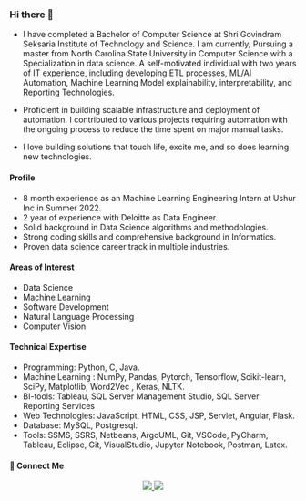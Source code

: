 ### Hi there 👋

- I have completed a Bachelor of Computer Science at Shri Govindram Seksaria Institute of Technology and Science. I am currently, Pursuing a master from North Carolina State University in Computer Science with a Specialization in data science. A self-motivated individual with two years of IT experience, including developing ETL processes, ML/AI Automation, Machine Learning Model explainability, interpretability, and Reporting Technologies.

- Proficient in building scalable infrastructure and deployment of automation. I contributed to various projects requiring automation with the ongoing process to reduce the time spent on major manual tasks.

- I love building solutions that touch life, excite me, and so does learning new technologies.

#### Profile
- 8 month experience as an Machine Learning Engineering Intern at Ushur Inc in Summer 2022.
- 2 year of experience with Deloitte as Data Engineer. 
- Solid background in Data Science algorithms and methodologies.
- Strong coding skills and comprehensive background in Informatics.
- Proven data science career track in multiple industries.

#### Areas of Interest
- Data Science
- Machine Learning
- Software Development
- Natural Language Processing
- Computer Vision

#### Technical Expertise
- Programming: Python, C, Java.
- Machine Learning : NumPy, Pandas, Pytorch, Tensorflow, Scikit-learn, SciPy, Matplotlib, Word2Vec , Keras, NLTK.
- BI-tools: Tableau, SQL Server Management Studio, SQL Server Reporting Services
- Web Technologies: JavaScript, HTML, CSS, JSP, Servlet, Angular, Flask.
- Database: MySQL, Postgresql.
- Tools: SSMS, SSRS, Netbeans, ArgoUML, Git, VSCode, PyCharm, Tableau, Eclipse, Git, VisualStudio, Jupyter Notebook, Postman, Latex.

#### 🔗 Connect Me

<p align="center">
  <a href="https://www.linkedin.com/in/siddhantgupta0212/"><img src="https://img.shields.io/badge/Linkedin-%230077B5.svg?style=for-the-badge&logo=linkedin&logoColor=white">
  </a>
  <a href="mailto:siddhant.gupta021295@gmail.com"><img src="https://img.shields.io/badge/siddhant.gupta021295-D14836?style=for-the-badge&logo=gmail&logoColor=white">
  </a>
</p>
